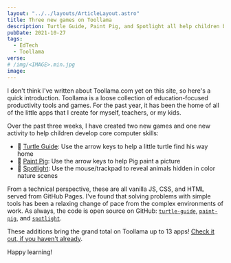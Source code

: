 ```yaml
---
layout: "../../layouts/ArticleLayout.astro"
title: Three new games on Toollama
description: Turtle Guide, Paint Pig, and Spotlight all help children build computer literacy
pubDate: 2021-10-27
tags:
  - EdTech
  - Toollama
verse:
# /img/<IMAGE>.min.jpg
image:
---
```


I don't think I've written about Toollama.com yet on this site, so here's a quick introduction. Toollama is a loose collection of education-focused productivity tools and games. For the past year, it has been the home of all of the little apps that I create for myself, teachers, or my kids.

Over the past three weeks, I have created two new games and one new activity to help children develop core computer skills:

- 🐢 [Turtle Guide](https://seanmcp.github.io/turtle-guide): Use the arrow keys to help a little turtle find his way home
- 🐷 [Paint Pig](https://seanmcp.github.io/paint-pig): Use the arrow keys to help Pig paint a picture
- 🔦 [Spotlight](https://seanmcp.github.io/spotlight): Use the mouse/trackpad to reveal animals hidden in color nature scenes

From a technical perspective, these are all vanilla JS, CSS, and HTML served from GitHub Pages. I've found that solving problems with simple tools has been a relaxing change of pace from the complex environments of work. As always, the code is open source on GitHub: [`turtle-guide`](https://github.com/seanmcp/turtle-guide), [`paint-pig`](https://github.com/seanmcp/paint-pig), and [`spotlight`](https://github.com/seanmcp/spotlight).

These additions bring the grand total on Toollama up to 13 apps! [Check it out, if you haven't already](/tools).

Happy learning!
